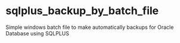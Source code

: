 # sqlplus_backup_by_batch_file
Simple windows batch file to make automatically backups for  Oracle Database using SQLPLUS
